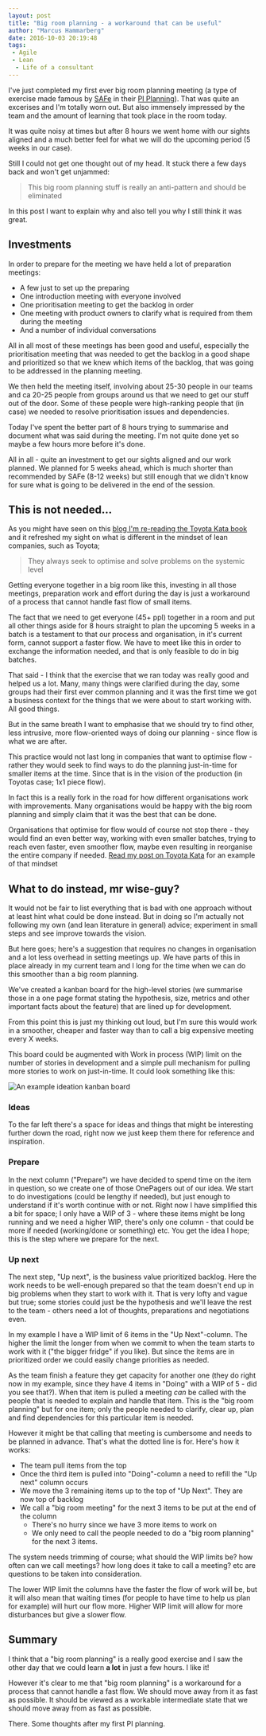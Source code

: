 ```yaml
---
layout: post
title: "Big room planning - a workaround that can be useful"
author: "Marcus Hammarberg"
date: 2016-10-03 20:19:48
tags:
 - Agile
 - Lean
  - Life of a consultant
---
```


I've just completed my first ever big room planning meeting (a type of exercise made famous by [SAFe](http://scaledagileframework.com) in their [PI Planning](http://scaledagileframework.com/pi-planning/)). That was quite an excerises and I'm totally worn out. But also immensely impressed by the team and the amount of learning that took place in the room today.

It was quite noisy at times but after 8 hours we went home with our sights aligned and a much better feel for what we will do the upcoming period (5 weeks in our case).

Still I could not get one thought out of my head. It stuck there a few days back and won't get unjammed:

> This big room planning stuff is really an anti-pattern and should be eliminated

In this post I want to explain why and also tell you why I still think it was great.

<!-- excerpt-end -->

## Investments

In order to prepare for the meeting we have held a lot of preparation meetings:

* A few just to set up the preparing
* One introduction meeting with everyone involved
* One prioritisation meeting to get the backlog in order
* One meeting with product owners to clarify what is required from them during the meeting
* And a number of individual conversations

All in all most of these meetings has been good and useful, especially the prioritisation meeting that was needed to get the backlog in a good shape and prioritized so that we knew which items of the backlog, that was going to be addressed in the planning meeting.

We then held the meeting itself, involving about 25-30 people in our teams and ca 20-25 people from groups around us that we need to get our stuff out of the door. Some of these people were high-ranking people that (in case) we needed to resolve prioritisation issues and dependencies.

Today I've spent the better part of 8 hours trying to summarise and document what was said during the meeting. I'm not quite done yet so maybe a few hours more before it's done.

All in all - quite an investment to get our sights aligned and our work planned. We planned for 5 weeks ahead, which is much shorter than recommended by SAFe (8-12 weeks) but still enough that we didn't know for sure what is going to be delivered in the end of the session.

## This is not needed…

As you might have seen on this [blog I'm re-reading the Toyota Kata book](http://www.marcusoft.net/2016/09/that-will-not-work-here-and-toyota-kata-mindset.html) and it refreshed my sight on what is different in the mindset of lean companies, such as Toyota;

> They always seek to optimise and solve problems on the systemic level

Getting everyone together in a big room like this, investing in all those meetings, preparation work and effort during the day is just a workaround of a process that cannot handle fast flow of small items.

The fact that we need to get everyone (45+ ppl) together in a room and put all other things aside for 8 hours straight to plan the upcoming 5 weeks in a batch is a testament to that our process and organisation, in it's current form, cannot support a faster flow. We have to meet like this in order to exchange the information needed, and that is only feasible to do in big batches.

That said - I think that the exercise that we ran today was really good and helped us a lot. Many, many things were clarified during the day, some groups had their first ever common planning and it was the first time we got a business context for the things that we were about to start working with. All good things.

But in the same breath I want to emphasise that we should try to find other, less intrusive, more flow-oriented ways of doing our planning - since flow is what we are after.

This practice would not last long in companies that want to optimise flow - rather they would seek to find ways to do the planning just-in-time for smaller items at the time. Since that is in the vision of the production (in Toyotas case; 1x1 piece flow).

In fact this is a really fork in the road for how different organisations work with improvements. Many organisations would be happy with the big room planning and simply claim that it was the best that can be done.

Organisations that optimise for flow would of course not stop there - they would find an even better way, working with even smaller batches, trying to reach even faster, even smoother flow, maybe even resulting in reorganise the entire company if needed. [Read my post on Toyota Kata](http://www.marcusoft.net/2016/09/that-will-not-work-here-and-toyota-kata-mindset.html) for an example of that mindset

## What to do instead, mr wise-guy?

It would not be fair to list everything that is bad with one approach without at least hint what could be done instead. But in doing so I'm actually not following my own (and lean literature in general) advice; experiment in small steps and see improve towards the vision.

But here goes; here's a suggestion that requires no changes in organisation and a lot less overhead in setting meetings up. We have parts of this in place already in my current team and I long for the time when we can do this smoother than a big room planning.

We've created a kanban board for the high-level stories (we summarise those in a one page format stating the hypothesis, size, metrics and other important facts about the feature) that are lined up for development.

From this point this is just my thinking out loud, but I'm sure this would work in a smoother, cheaper and faster way than to call a big expensive meeting every X weeks.

This board could be augmented with Work in process (WIP) limit on the number of stories in development and a simple pull mechanism for pulling more stories to work on just-in-time. It could look something like  this:

![An example ideation kanban board](/img/ideation_kanban_board.png)

### Ideas

To the far left there's a space for ideas and things that might be interesting further down the road, right now we just keep them there for reference and inspiration.

### Prepare

In the next column ("Prepare") we have decided to spend time on the item in question, so we create one of those OnePagers out of our idea. We start to do investigations (could be lengthy if needed), but just enough to understand if it's worth continue with or not. Right now I have simplified this a bit for space; I only have a WIP of 3 - where these items might be long running and we need a higher WIP, there's only one column - that could be more if needed (working/done or something) etc. You get the idea I hope; this is the step where we prepare for the next.

### Up next

The next step, "Up next", is the business value prioritized backlog. Here the work needs to be well-enough prepared so that the team doesn't end up in big problems when they start to work with it. That is very lofty and vague but true; some stories could just be the hypothesis and we'll leave the rest to the team - others need a lot of thoughts, preparations and negotiations even.

In my example I have a WIP limit of 6 items in the "Up Next"-column. The higher the limit the longer from when we commit to when the team starts to work with it ("the bigger fridge" if you like). But since the items are in prioritized order we could easily change priorities as needed.

As the team finish a feature they get capacity for another one (they do right now in my example, since they have 4 items in "Doing" with a WIP of 5 - did you see that?). When that item is pulled a meeting *can* be called with the people that is needed to explain and handle that item. This is the "big room planning" but for one item; only the people needed to clarify, clear up, plan and find dependencies for this particular item is needed.

However it might be that calling that meeting is cumbersome and needs to be planned in advance. That's what the dotted line is for. Here's how it works:

*  The team pull items from the top
* Once the third item is pulled into "Doing"-column a need to refill the "Up next" column occurs
* We move the 3 remaining items up to the top of "Up Next". They are now top of backlog
* We call a "big room meeting" for the next 3 items to be put at the end of the column
  * There's no hurry since we have 3 more items to work on
  * We only need to call the people needed to do a "big room planning" for the next 3 items.

The system needs trimming of course; what should the WIP limits be? how often can we call meetings? how long does it take to call a meeting? etc are questions to be taken into consideration.

The lower WIP limit the columns have the faster the flow of work will be, but it will also mean that waiting times (for people to have time to help us plan for example) will hurt our flow more. Higher WIP limit will allow for more disturbances but give a slower flow.

## Summary

I think that a "big room planning" is a really good exercise and I saw the other day that we could learn **a lot** in just a few hours. I like it!

However it's clear to me that "big room planning" is a workaround for a process that cannot handle a fast flow. We should move away from it as fast as possible. It should be viewed as a workable intermediate state that we should move away from as fast as possible.

There. Some thoughts after my first PI planning.